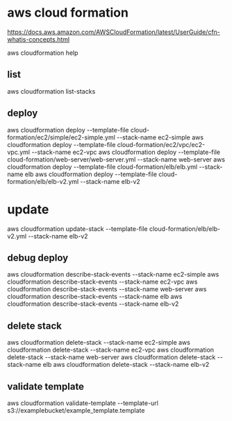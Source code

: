 # aws cloud formation
https://docs.aws.amazon.com/AWSCloudFormation/latest/UserGuide/cfn-whatis-concepts.html

aws cloudformation help

## list
aws cloudformation list-stacks

## deploy
aws cloudformation deploy --template-file cloud-formation/ec2/simple/ec2-simple.yml --stack-name ec2-simple
aws cloudformation deploy --template-file cloud-formation/ec2/vpc/ec2-vpc.yml --stack-name ec2-vpc
aws cloudformation deploy --template-file cloud-formation/web-server/web-server.yml --stack-name web-server
aws cloudformation deploy --template-file cloud-formation/elb/elb.yml --stack-name elb
aws cloudformation deploy --template-file cloud-formation/elb/elb-v2.yml --stack-name elb-v2

# update
aws cloudformation update-stack --template-file cloud-formation/elb/elb-v2.yml --stack-name elb-v2

## debug deploy
aws cloudformation describe-stack-events --stack-name ec2-simple
aws cloudformation describe-stack-events --stack-name ec2-vpc
aws cloudformation describe-stack-events --stack-name web-server
aws cloudformation describe-stack-events --stack-name elb
aws cloudformation describe-stack-events --stack-name elb-v2

## delete stack
aws cloudformation delete-stack --stack-name ec2-simple
aws cloudformation delete-stack --stack-name ec2-vpc
aws cloudformation delete-stack --stack-name web-server
aws cloudformation delete-stack --stack-name elb
aws cloudformation delete-stack --stack-name elb-v2

## validate template
aws cloudformation validate-template --template-url s3://examplebucket/example_template.template